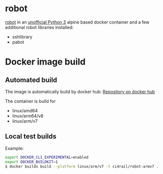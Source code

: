 # robot

[robot](http://robotframework.org/) in an [unofficial Python 3](https://hub.docker.com/_/python?tab=description) alpine based docker container and a few additional robot libraries installed:
- sshlibrary
- pabot

# Docker image build
## Automated build

The image is automatically build by docker hub: [Repository on docker hub](https://hub.docker.com/repository/docker/ci4rail/robot-testfarm)

The container is build for 
- linux/amd64
- linux/arm64/v8
- linux/arm/v7
    
## Local test builds
Example:
```bash
export DOCKER_CLI_EXPERIMENTAL=enabled
export DOCKER_BUILDKIT=1
$ docker buildx build --platform linux/arm/v7 -t ci4rail/robot-armv7 .
```